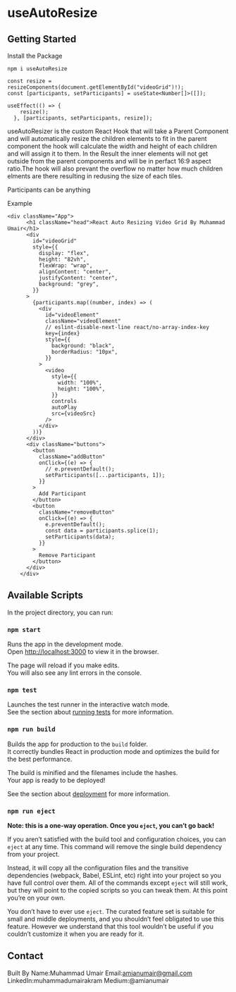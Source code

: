 # useAutoResize

## Getting Started
Install the Package 
```
npm i useAutoResize
```
```
const resize = resizeComponents(document.getElementById("videoGrid")!);
const [participants, setParticipants] = useState<Number[]>([]);

useEffect(() => {
    resize();
  }, [participants, setParticipants, resize]);
```
useAutoResizer is the custom React Hook that will take a Parent Component and will automatically resize the children elements to fit in the parent component the hook will calculate the width and height of each children and will assign it to them. In the Result the inner elements will not get outside from the parent components and will be in perfact 16:9 aspect ratio.The hook will also prevant the overflow no matter how much children elments are there resulting in redusing the size of each tiles.

Participants can be anything 

Example 

```
<div className="App">
      <h1 className="head">React Auto Resizing Video Grid By Muhammad Umair</h1>
      <div
        id="videoGrid"
        style={{
          display: "flex",
          height: "82vh",
          flexWrap: "wrap",
          alignContent: "center",
          justifyContent: "center",
          background: "grey",
        }}
      >
        {participants.map((number, index) => (
          <div
            id="videoElement"
            className="videoElement"
            // eslint-disable-next-line react/no-array-index-key
            key={index}
            style={{
              background: "black",
              borderRadius: "10px",
            }}
          >
            <video
              style={{
                width: "100%",
                height: "100%",
              }}
              controls
              autoPlay
              src={videoSrc}
            />
          </div>
        ))}
      </div>
      <div className="buttons">
        <button
          className="addButton"
          onClick={(e) => {
            // e.preventDefault();
            setParticipants([...participants, 1]);
          }}
        >
          Add Participant
        </button>
        <button
          className="removeButton"
          onClick={(e) => {
            e.preventDefault();
            const data = participants.splice(1);
            setParticipants(data);
          }}
        >
          Remove Participant
        </button>
      </div>
    </div>
```

## Available Scripts

In the project directory, you can run:

### `npm start`

Runs the app in the development mode.\
Open [http://localhost:3000](http://localhost:3000) to view it in the browser.

The page will reload if you make edits.\
You will also see any lint errors in the console.

### `npm test`

Launches the test runner in the interactive watch mode.\
See the section about [running tests](https://facebook.github.io/create-react-app/docs/running-tests) for more information.

### `npm run build`

Builds the app for production to the `build` folder.\
It correctly bundles React in production mode and optimizes the build for the best performance.

The build is minified and the filenames include the hashes.\
Your app is ready to be deployed!

See the section about [deployment](https://facebook.github.io/create-react-app/docs/deployment) for more information.

### `npm run eject`

**Note: this is a one-way operation. Once you `eject`, you can’t go back!**

If you aren’t satisfied with the build tool and configuration choices, you can `eject` at any time. This command will remove the single build dependency from your project.

Instead, it will copy all the configuration files and the transitive dependencies (webpack, Babel, ESLint, etc) right into your project so you have full control over them. All of the commands except `eject` will still work, but they will point to the copied scripts so you can tweak them. At this point you’re on your own.

You don’t have to ever use `eject`. The curated feature set is suitable for small and middle deployments, and you shouldn’t feel obligated to use this feature. However we understand that this tool wouldn’t be useful if you couldn’t customize it when you are ready for it.

## Contact

Built By 
Name:Muhammad Umair
Email:amianumair@gmail.com
LinkedIn:muhammadumairakram
Medium:@amianumair
